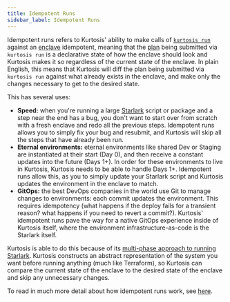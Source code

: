 ```yaml
---
title: Idempotent Runs
sidebar_label: Idempotent Runs
---
```


Idempotent runs refers to Kurtosis' ability to make calls of [`kurtosis run`](../cli-reference/run.md) against an [enclave][enclaves] idempotent, meaning that the [plan](./plan.md) being submitted via `kurtosis run` is a declarative state of how the enclave should look and Kurtosis makes it so regardless of the current state of the enclave. In plain English, this means that Kurtosis will diff the plan being submitted via `kurtosis run` against what already exists in the enclave, and make only the changes necessary to get to the desired state.


This has several uses:

- **Speed:** when you're running a large [Starlark](./starlark.md) script or package and a step near the end has a bug, you don't want to start over from scratch with a fresh enclave and redo all the previous steps. Idempotent runs allows you to simply fix your bug and resubmit, and Kurtosis will skip all the steps that have already been run. 
- **Eternal environments:** eternal environments like shared Dev or Staging are instantiated at their start (Day 0), and then receive a constant updates into the future (Days 1+). In order for these environments to live in Kurtosis, Kurtosis needs to be able to handle Days 1+. Idempotent runs allow this, as you to simply update your Starlark script and Kurtosis updates the environment in the enclave to match.
- **GitOps:** the best DevOps companies in the world use Git to manage changes to environments: each commit updates the environment. This requires idempotency (what happens if the deploy fails for a transient reason? what happens if you need to revert a commit?). Kurtosis' idempotent runs pave the way for a native GitOps experience inside of Kurtosis itself, where the environment infrastructure-as-code is the Starlark itself.

Kurtosis is able to do this because of its [multi-phase approach to running Starlark](./multi-phase-runs.md). Kurtosis constructs an abstract representation of the system you want before running anything (much like Terraform), so Kurtosis can compare the current state of the enclave to the desired state of the enclave and skip any unnecessary changes.

To read in much more detail about how idempotent runs work, see [here](../explanations/how-do-idempotent-runs-work.md).

<!-------------------------- ONLY LINKS BELOW HERE -------------------------------------->
[enclaves]: ./enclaves.md
